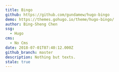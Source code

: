 ```yaml
---
title: Bingo
github: https://github.com/gundamew/hugo-bingo
demo: https://themes.gohugo.io/theme/hugo-bingo/
author: Bing-Sheng Chen
ssg:
  - Hugo
cms:
  - No Cms
date: 2018-07-01T07:40:12.000Z
github_branch: master
description: Nothing but texts.
stale: true
---
```

